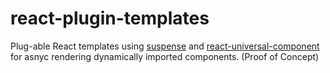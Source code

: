 # react-plugin-templates
Plug-able React templates using [suspense](https://reactjs.org/docs/code-splitting.html#suspense) and [react-universal-component](https://github.com/faceyspacey/react-universal-component) for asnyc rendering dynamically imported components. (Proof of Concept)
